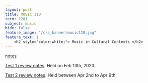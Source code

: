 ```yaml
---
layout: post
title: MUSIC 110
term: 1201
subject: music
hide: false
feature_image: "/crs_banner/music110.jpg"
feature_text: |
    <h2 style="color:white;"> Music in Cultural Contexts </h2>
---
```


[notes](/md/1201/music110/)

[Test 1 review notes](/pdfs/1201/mus110_unit1.pdf). Held on Feb 13th, 2020.

[Test 2 review notes](/pdfs/1201/mus110_test2_review.pdf). Held between Apr 2nd to Apr 9th.
